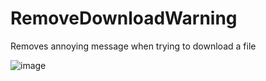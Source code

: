 # RemoveDownloadWarning
Removes annoying message when trying to download a file

![image](https://user-images.githubusercontent.com/57284098/233744562-ca7e37cd-8fe7-4b86-9a17-2e92b61593b4.png)
